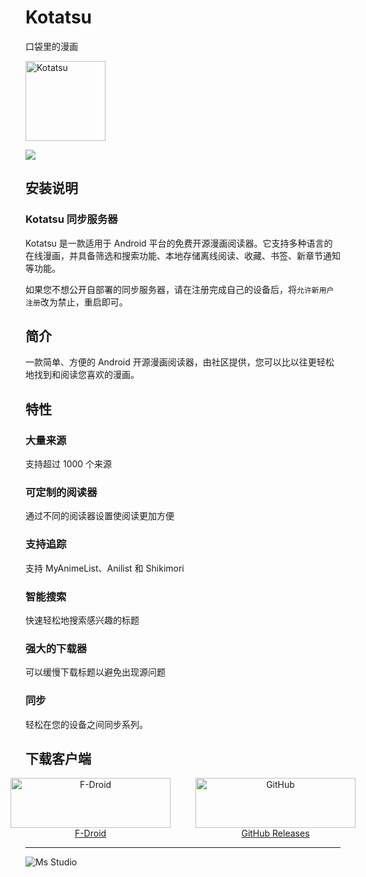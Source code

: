 # Kotatsu

口袋里的漫画

<img height="128px" src="https://file.lifebus.top/apps/kotatsu/logo.png" alt="Kotatsu" width="128px"/>

![](https://img.shields.io/badge/%E6%96%B0%E7%96%86%E8%90%8C%E6%A3%AE%E8%BD%AF%E4%BB%B6%E5%BC%80%E5%8F%91%E5%B7%A5%E4%BD%9C%E5%AE%A4-%E6%8F%90%E4%BE%9B%E6%8A%80%E6%9C%AF%E6%94%AF%E6%8C%81-blue)

## 安装说明

### Kotatsu 同步服务器

Kotatsu 是一款适用于 Android 平台的免费开源漫画阅读器。它支持多种语言的在线漫画，并具备筛选和搜索功能、本地存储离线阅读、收藏、书签、新章节通知等功能。

如果您不想公开自部署的同步服务器，请在注册完成自己的设备后，将`允许新用户注册`改为禁止，重启即可。

## 简介

一款简单、方便的 Android 开源漫画阅读器，由社区提供，您可以比以往更轻松地找到和阅读您喜欢的漫画。

## 特性

### 大量来源

支持超过 1000 个来源

### 可定制的阅读器

通过不同的阅读器设置使阅读更加方便

### 支持追踪

支持 MyAnimeList、Anilist 和 Shikimori

### 智能搜索

快速轻松地搜索感兴趣的标题

### 强大的下载器

可以缓慢下载标题以避免出现源问题

### 同步

轻松在您的设备之间同步系列。

## 下载客户端

<div style="display: flex; justify-content: center; gap: 40px; text-align: center;">
  <div style="width: 256px; display: flex; flex-direction: column; align-items: center;">
    <img src="https://file.lifebus.top/imgs/badge/get-f-droid-badge.svg"
         alt="F-Droid"
         style="width: 256px; height: 80px; object-fit: contain;">
    <a href="https://f-droid.org/packages/org.koitharu.kotatsu/">F-Droid</a>
  </div>
  <div style="width: 256px; display: flex; flex-direction: column; align-items: center;">
    <img src="https://file.lifebus.top/imgs/badge/github-badge.svg"
         alt="GitHub"
         style="width: 256px; height: 80px; object-fit: contain;">
    <a href="https://github.com/KotatsuApp/Kotatsu/releases/latest/">GitHub Releases</a>
  </div>
</div>

---

![Ms Studio](https://file.lifebus.top/imgs/ms_blank_001.png)
